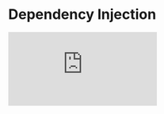 Dependency Injection
============

![CPP](https://raw.githubusercontent.com/krzysztof-jusiak/msm-lite/master/example/di.cpp)

